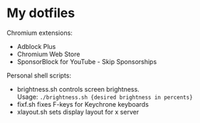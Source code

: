 # My dotfiles

Chromium extensions:
 - Adblock Plus
 - Chromium Web Store
 - SponsorBlock for YouTube - Skip Sponsorships


Personal shell scripts:
 - brightness.sh controls screen brightness. <br>
   Usage: ```./brightness.sh {desired brightness in percents} ```
 - fixf.sh fixes F-keys for Keychrone keyboards
 - xlayout.sh sets display layout for x server

